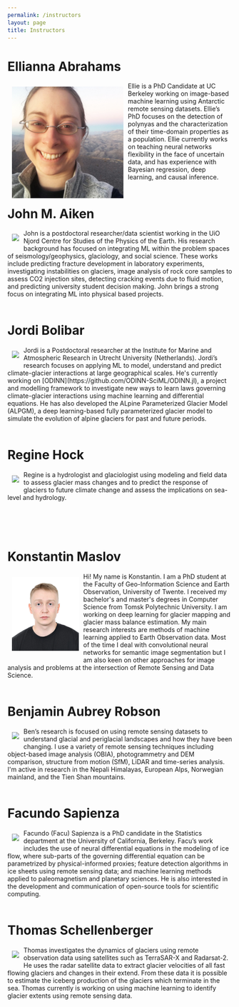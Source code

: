 ```yaml
---
permalink: /instructors
layout: page
title: Instructors
---
```


# Ellianna Abrahams
<div>
<div style="float: left; padding: 10px">
<img src="assets/imgs/ellie.jpg" width="250">
</div>
<div>
Ellie is a PhD Candidate at UC Berkeley working on image-based machine learning using Antarctic remote sensing datasets. Ellie’s PhD focuses on the detection of polynyas and the characterization of their time-domain properties as a population. Ellie currently works on teaching neural networks flexibility in the face of uncertain data, and has experience with Bayesian regression, deep learning, and causal inference.
</div>
</div>
<br>

# John M. Aiken
<div>
<div style="float: left; padding: 10px">
<img src ="https://i.imgur.com/EjNd8RI.png" width="250">
</div>
<div>
John is a postdoctoral researcher/data scientist working in the UiO Njord Centre for Studies of the Physics of the Earth. His research background has focused on integrating ML within the problem spaces of seismology/geophysics, glaciology, and social science. These works include predicting fracture development in laboratory experiments, investigating instabilities on glaciers, image analysis of rock core samples to assess CO2 injection sites, detecting cracking events due to fluid motion, and predicting university student decision making. John brings a strong focus on integrating ML into physical based projects.
</div>
</div>
<br>

# Jordi Bolibar
<div>
<div style="float: left; padding: 10px">
<img src="https://jordibolibar.files.wordpress.com/2018/03/img_20180228_095507667_hdr.jpg" width="250">
</div>
<div>
Jordi is a Postdoctoral researcher at the Institute for Marine and Atmospheric Research in Utrecht University (Netherlands). Jordi’s research focuses on applying ML to model, understand and predict climate-glacier interactions at large geographical scales. He's currently working on [ODINN](https://github.com/ODINN-SciML/ODINN.jl), a project and modelling framework to investigate new ways to learn laws governing climate-glacier interactions using machine learning and differential equations.  He has also developed the ALpine Parameterized Glacier Model (ALPGM), a deep learning-based fully parameterized glacier model to simulate the evolution of alpine glaciers for past and future periods.
</div>
</div>
<br>

# Regine Hock 
<div>
<div style="float: left; padding: 10px">
<img src="https://www.mn.uio.no/geo/english/people/aca/geohyd/regineho/regine-hock-150px.png" width="150">
</div>
<div>
Regine is a hydrologist and glaciologist using modeling and field data to assess glacier mass changes and to predict the response of glaciers to future climate change and assess the implications on sea-level and hydrology.
</div>
</div>
<br>
<br>
<br>
<br>

# Konstantin Maslov
<div>
<div style="float: left; padding: 10px">
<img src="assets/imgs/konstantin.jpg" width="150">
</div>
<div>
Hi! My name is Konstantin. I am a PhD student at the Faculty of Geo-Information Science and Earth Observation, University of Twente. I received my bachelor's and master's degrees in Computer Science from Tomsk Polytechnic University. I am working on deep learning for glacier mapping and glacier mass balance estimation. My main research interests are methods of machine learning applied to Earth Observation data. Most of the time I deal with convolutional neural networks for semantic image segmentation but I am also keen on other approaches for image analysis and problems at the intersection of Remote Sensing and Data Science.
</div>
</div>
<br>

# Benjamin Aubrey Robson
<div>
<div style="float: left; padding: 10px">
<img src="https://www.uib.no/sites/w3.uib.no/files/media/img_1527.jpg" width="250">
</div>
<div>
Ben’s research is focused on using remote sensing datasets to understand glacial and periglacial landscapes and how they have been changing. I use a variety of remote sensing techniques including object-based image analysis (OBIA), photogrammetry and DEM comparison, structure from motion (SfM), LiDAR and time-series analysis. I'm active in research in the Nepali Himalayas, European Alps, Norwegian mainland, and the Tien Shan mountains.
</div>
</div>
<br>

# Facundo Sapienza
<div>
<div style="float: left; padding: 10px">
<img src="https://avatars.githubusercontent.com/u/39526081?v=4" width="150">
</div>
<div>
Facundo (Facu) Sapienza is a PhD candidate in the Statistics department at the University of California, Berkeley. Facu’s work includes the use of neural differential equations in the modeling of ice flow, where sub-parts of the governing differential equation can be parametrized by physical-informed proxies; feature detection algorithms in ice sheets using remote sensing data; and machine learning methods applied to paleomagnetism and planetary sciences. He is also interested in the development and communication of open-source tools for scientific computing. 
</div>
</div>
<br>

# Thomas Schellenberger
<div>
<div style="float: left; padding: 10px">
<img src="https://www.mn.uio.no/geo/forskning/aktuelt/arrangementer/disputaser/2016/pdf/schellenberger150px.jpg" width="150">
</div>
<div>
Thomas investigates the dynamics of glaciers using remote observation data using satellites such as  TerraSAR-X and Radarsat-2. He uses the radar satellite data to extract glacier velocities of all fast flowing glaciers and changes in their extend. From these data it is possible to estimate the iceberg production of the glaciers which terminate in the sea. Thomas currently is working on using machine learning to identify glacier extents using remote sensing data.
</div>
</div>
